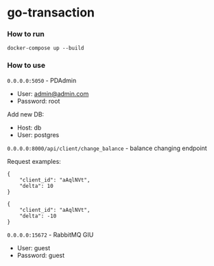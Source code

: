 # go-transaction

### How to run

`docker-compose up --build`

### How to use

`0.0.0.0:5050` - PDAdmin

- User: admin@admin.com
- Password: root

Add new DB:

- Host: db
- User: postgres

`0.0.0.0:8000/api/client/change_balance` - balance changing endpoint

Request examples:

```
{
    "client_id": "aAqlNVt",
    "delta": 10
}
```

```
{
    "client_id": "aAqlNVt",
    "delta": -10
}
```

`0.0.0.0:15672` - RabbitMQ GIU

- User: guest
- Password: guest
